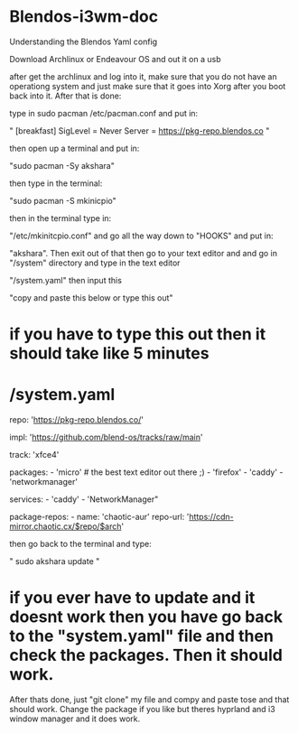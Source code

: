 # Blendos-i3wm-doc
Understanding the Blendos Yaml config

Download Archlinux or Endeavour OS and out it on a usb

after get the archlinux and log into it, make sure that you do not have an operationg system and just make sure that it goes into Xorg after you boot back into it. 
After that is done:

type in sudo pacman /etc/pacman.conf and put in:

" [breakfast]
 SigLevel = Never
 Server = https://pkg-repo.blendos.co "

then open up a terminal and put in:

"sudo pacman -Sy akshara"

then type in the terminal:

"sudo pacman -S mkinicpio"

then in the terminal type in:

"/etc/mkinitcpio.conf" and go all the way down to "HOOKS" and put in:

"akshara".  Then exit out of that then go to your text editor and and go in "/system" directory and type in the text editor

"/system.yaml" then input this 

"copy and paste this below or type this out"

# if you have to type this out then it should take like 5 minutes

# /system.yaml

repo: 'https://pkg-repo.blendos.co/'

impl: 'https://github.com/blend-os/tracks/raw/main'

track: 'xfce4'

packages:
    - 'micro' # the best text editor out there ;)
    - 'firefox'
    - 'caddy'
    - 'networkmanager'

services:
    - 'caddy'
    - 'NetworkManager"

package-repos:
    - name: 'chaotic-aur'
      repo-url: 'https://cdn-mirror.chaotic.cx/$repo/$arch'

then go back to the terminal and type:

" sudo akshara update "

# if you ever have to update and it doesnt work then you have go back to the "system.yaml" file and then check the packages.  Then it should work.

After thats done, just "git clone" my file and compy and paste tose and that should work.  Change the package if you like but theres hyprland and i3 window manager and it does work.  
